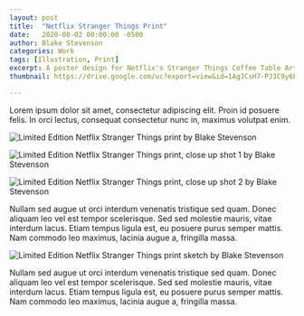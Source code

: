 ```yaml
---
layout: post
title:  "Netflix Stranger Things Print"
date:   2020-08-02 00:00:00 -0500
author: Blake Stevenson
categories: Work
tags: [Illustration, Print]
excerpt: A poster design for Netflix's Stranger Things Coffee Table Artbook
thumbnail: https://drive.google.com/uc?export=view&id=1AgJCsH7-PJ3C9y6FFqfKVLvDpYuk8MQZ 

---
```


Lorem ipsum dolor sit amet, consectetur adipiscing elit. Proin id posuere felis. In orci lectus, consequat consectetur nunc in, maximus volutpat enim.

![Limited Edition Netflix Stranger Things print by Blake Stevenson](https://drive.google.com/uc?export=view&id=1a0epXcpt3TvR5MyzsFbV03Qe8IaZRjiW)

![Limited Edition Netflix Stranger Things print, close up shot 1 by Blake Stevenson](https://drive.google.com/uc?export=view&id=1SYgNDcxR1f0n6mqZ5sTb60WUaXd13Sgc)

![Limited Edition Netflix Stranger Things print, close up shot 2 by Blake Stevenson](https://drive.google.com/uc?export=view&id=1jwXbY3ZkDkNEAeHcPp3QVhrY8vrvatk-)

Nullam sed augue ut orci interdum venenatis tristique sed quam. Donec aliquam leo vel est tempor scelerisque. Sed sed molestie mauris, vitae interdum lacus. Etiam tempus ligula est, eu posuere purus semper mattis. Nam commodo leo maximus, lacinia augue a, fringilla massa.

![Limited Edition Netflix Stranger Things print sketch by Blake Stevenson](https://drive.google.com/uc?export=view&id=1SCI9tpd5BzCCrgBCag7VX0_VUbY6JmCr)



Nullam sed augue ut orci interdum venenatis tristique sed quam. Donec aliquam leo vel est tempor scelerisque. Sed sed molestie mauris, vitae interdum lacus. Etiam tempus ligula est, eu posuere purus semper mattis. Nam commodo leo maximus, lacinia augue a, fringilla massa.
